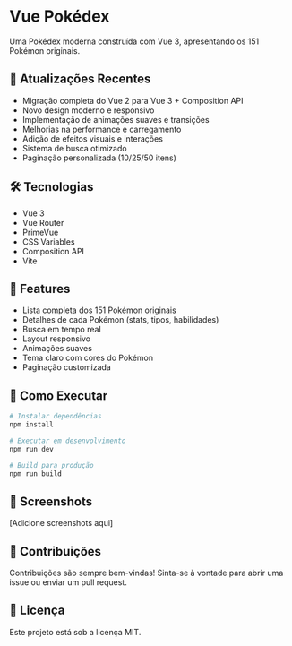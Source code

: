 # Vue Pokédex

Uma Pokédex moderna construída com Vue 3, apresentando os 151 Pokémon originais.

## 🚀 Atualizações Recentes

- Migração completa do Vue 2 para Vue 3 + Composition API
- Novo design moderno e responsivo
- Implementação de animações suaves e transições
- Melhorias na performance e carregamento
- Adição de efeitos visuais e interações
- Sistema de busca otimizado
- Paginação personalizada (10/25/50 itens)

## 🛠️ Tecnologias

- Vue 3
- Vue Router
- PrimeVue
- CSS Variables
- Composition API
- Vite

## 🎨 Features

- Lista completa dos 151 Pokémon originais
- Detalhes de cada Pokémon (stats, tipos, habilidades)
- Busca em tempo real
- Layout responsivo
- Animações suaves
- Tema claro com cores do Pokémon
- Paginação customizada

## 🚀 Como Executar

```bash
# Instalar dependências
npm install

# Executar em desenvolvimento
npm run dev

# Build para produção
npm run build
```

## 📱 Screenshots

[Adicione screenshots aqui]

## 🤝 Contribuições

Contribuições são sempre bem-vindas! Sinta-se à vontade para abrir uma issue ou enviar um pull request.

## 📝 Licença

Este projeto está sob a licença MIT.
